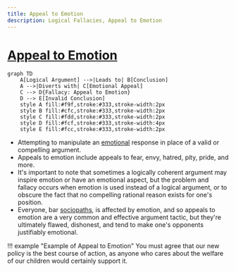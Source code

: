 ```yaml
---
title: Appeal to Emotion
description: Logical Fallacies, Appeal to Emotion
---
```


# [Appeal to Emotion](https://en.wikipedia.org/wiki/Appeal_to_emotion)

```mermaid
graph TD
    A[Logical Argument] -->|Leads to| B[Conclusion]
    A -->|Diverts with| C[Emotional Appeal]
    C --> D{Fallacy: Appeal to Emotion}
    D --> E[Invalid Conclusion]
    style A fill:#f9f,stroke:#333,stroke-width:2px
    style B fill:#cfc,stroke:#333,stroke-width:2px
    style C fill:#fdd,stroke:#333,stroke-width:2px
    style D fill:#fcf,stroke:#333,stroke-width:4px
    style E fill:#fcc,stroke:#333,stroke-width:2px
```

- Attempting to manipulate an [emotional](https://en.wikipedia.org/wiki/Emotion) response in place of a valid or compelling argument.
- Appeals to emotion include appeals to fear, envy, hatred, pity, pride, and more. 
- It's important to note that sometimes a logically coherent argument may inspire emotion or have an emotional aspect, but the problem and fallacy occurs when emotion is used instead of a logical argument, or to obscure the fact that no compelling rational reason exists for one's position. 
- Everyone, bar [sociopaths](https://en.wikipedia.org/wiki/Psychopathy#Sociopathy), is affected by emotion, and so appeals to emotion are a very common and effective argument tactic, but they're ultimately flawed, dishonest, and tend to make one's opponents justifiably emotional.

!!! example "Example of Appeal to Emotion"
    You must agree that our new policy is the best course of action, as anyone who cares about the welfare of our children would certainly support it.

